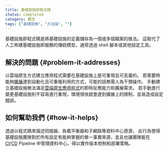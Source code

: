 ```yaml
---
title: 基礎設施即程式碼
status: Completed
category: 概念
tags: ["基礎設施", "方法論", ""]
---
```


基礎設施即程式碼是將基礎設施的定義儲存為一個或多個檔案的做法。 
這取代了人工佈建基礎設施即服務的傳統模型，通常透過 shell 腳本或其他設定工具。

## 解決的問題 {#problem-it-addresses}

以雲端原生方式建立應用程式需要在基礎設施上是可重現且可丟棄的。
若需要時能夠[擴展](/zh-tw/scalability/)達到自動化且可重複利用的方式，可能的話無需人為干預操作。 
手動建立基礎設施無法滿足[雲端原生應用程式](/zh-tw/cloud-native-apps/)的即時反應能力和擴展需求。
若手動進行變更基礎設施則不容易進行重現，環境很快就會達到擴展上的限制，並易造成設定錯誤。

## 如何幫助我們 {#how-it-helps}

透過以程式碼來描述伺服器、負載平衡器和子網路等資料中心資源，
此行為使得基礎設施團隊對於所有設定有能夠掌握的單一事實來源，並且也讓團隊能在 [CI](/zh-tw/continuous-integration/)/[CD](/zh-tw/continuous-delivery/) Pipeline 中管理資料中心，得以實作版本控制和部署策略。
